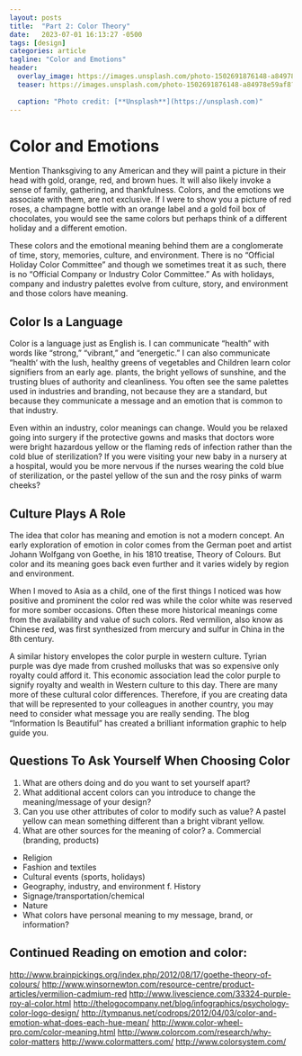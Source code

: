 ```yaml
---
layout: posts
title:  "Part 2: Color Theory"
date:   2023-07-01 16:13:27 -0500
tags: [design]
categories: article
tagline: "Color and Emotions"
header:
  overlay_image: https://images.unsplash.com/photo-1502691876148-a84978e59af8?ixlib=rb-4.0.3&ixid=M3wxMjA3fDB8MHxwaG90by1wYWdlfHx8fGVufDB8fHx8fA%3D%3D&auto=format&fit=crop&w=1470&q=80
  teaser: https://images.unsplash.com/photo-1502691876148-a84978e59af8?ixlib=rb-4.0.3&ixid=M3wxMjA3fDB8MHxwaG90by1wYWdlfHx8fGVufDB8fHx8fA%3D%3D&auto=format&fit=crop&w=1470&q=80
  
  caption: "Photo credit: [**Unsplash**](https://unsplash.com)"
---
```

# Color and Emotions
Mention Thanksgiving to any American and they will paint a picture in their head with gold, orange, red, and brown hues. It will also likely invoke a sense of family, gathering, and thankfulness. Colors, and the emotions we associate with them, are not exclusive. If I were to show you a picture of red roses, a champagne bottle with an orange label and a gold foil box of chocolates, you would see the same colors but perhaps think of a different holiday and a different emotion.

These colors and the emotional meaning behind them are a conglomerate of time, story, memories, culture, and environment. There is no “Official Holiday Color Committee” and though we sometimes treat it as such, there is no “Official Company or Industry Color Committee.” As with holidays, company and industry palettes evolve from culture, story, and environment and those colors have meaning.

## Color Is a Language
Color is a language just as English is. I can communicate “health” with words like “strong,” “vibrant,” and “energetic.” I can also communicate “health‘ with the lush, healthy greens of vegetables and
Children learn color signifiers from an early age.
plants, the bright yellows of sunshine, and the trusting blues of authority and cleanliness. You often see the same palettes used in industries and branding, not because they are a standard, but because they communicate a message and an emotion that is common to that industry.

Even within an industry, color meanings can change. Would you be relaxed going into surgery if the protective gowns and masks that doctors wore were bright hazardous yellow or the flaming reds of infection rather than the cold blue of sterilization? If you were visiting your new baby in a nursery at a hospital, would you be more nervous if the nurses wearing the cold blue of sterilization, or the pastel yellow of the sun and the rosy pinks of warm cheeks?

## Culture Plays A Role
The idea that color has meaning and emotion is not a modern concept. An early exploration of emotion in color comes from the German poet and artist Johann Wolfgang von Goethe, in his 1810 treatise, Theory of Colours. But color and its meaning goes back even further and it varies widely by region and environment.

When I moved to Asia as a child, one of the first things I noticed was how positive and prominent the color red was while the color white was reserved for more somber occasions. Often these more historical meanings come from the availability and value of such colors. Red vermilion, also know as Chinese red, was first synthesized from mercury and sulfur in China in the 8th century.

A similar history envelopes the color purple in western culture. Tyrian purple was dye made from crushed mollusks that was so expensive only royalty could afford it. This economic association lead the color purple to signify royalty and wealth in Western culture to this day. There are many more of these cultural color differences. Therefore, if
you are creating data that will be represented to your colleagues in another country, you may need to consider what message you are really sending. The blog “Information Is Beautiful” has created a brilliant information graphic to help guide you.

## Questions To Ask Yourself When Choosing Color
1. What are others doing and do you want to set yourself apart?
2. What additional accent colors can you introduce to change the meaning/message of your design?
3. Can you use other attributes of color to modify such as value? A pastel yellow can mean something different than a bright vibrant yellow.
4. What are other sources for the meaning of color? a. Commercial (branding, products)
* Religion
* Fashion and textiles
* Cultural events (sports, holidays)
* Geography, industry, and environment f. History
* Signage/transportation/chemical
* Nature
* What colors have personal meaning to my message, brand, or information?

## Continued Reading on emotion and color:
http://www.brainpickings.org/index.php/2012/08/17/goethe-theory-of-colours/
http://www.winsornewton.com/resource-centre/product-articles/vermilion-cadmium-red
http://www.livescience.com/33324-purple-roy-al-color.html
http://thelogocompany.net/blog/infographics/psychology-color-logo-design/
http://tympanus.net/codrops/2012/04/03/color-and-emotion-what-does-each-hue-mean/
http://www.color-wheel-pro.com/color-meaning.html
http://www.colorcom.com/research/why-color-matters
http://www.colormatters.com/ http://www.colorsystem.com/